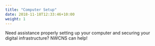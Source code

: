 ```yaml
---
title: "Computer Setup"
date: 2018-11-18T12:33:46+10:00
weight: 1
---
```


Need assistance properly setting up your computer and securing your digital infrastructure?  NWCNS can help!
